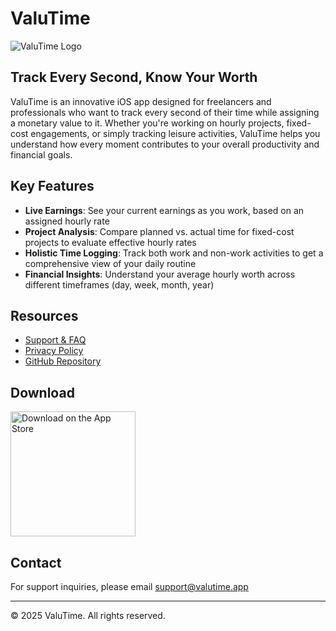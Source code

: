 # ValuTime

![ValuTime Logo](assets/logo.png)

## Track Every Second, Know Your Worth

ValuTime is an innovative iOS app designed for freelancers and professionals who want to track every second of their time while assigning a monetary value to it. Whether you're working on hourly projects, fixed-cost engagements, or simply tracking leisure activities, ValuTime helps you understand how every moment contributes to your overall productivity and financial goals.

## Key Features

- **Live Earnings**: See your current earnings as you work, based on an assigned hourly rate
- **Project Analysis**: Compare planned vs. actual time for fixed-cost projects to evaluate effective hourly rates
- **Holistic Time Logging**: Track both work and non-work activities to get a comprehensive view of your daily routine
- **Financial Insights**: Understand your average hourly worth across different timeframes (day, week, month, year)

## Resources

- [Support & FAQ](support.html)
- [Privacy Policy](privacy.html)
- [GitHub Repository](https://github.com/yourusername/valutime)

## Download

<a href="https://apps.apple.com/app/valutime/id0000000000">
  <img src="assets/app-store-badge.svg" alt="Download on the App Store" width="200">
</a>

## Contact

For support inquiries, please email [support@valutime.app](mailto:support@valutime.app)

---

© 2025 ValuTime. All rights reserved.
